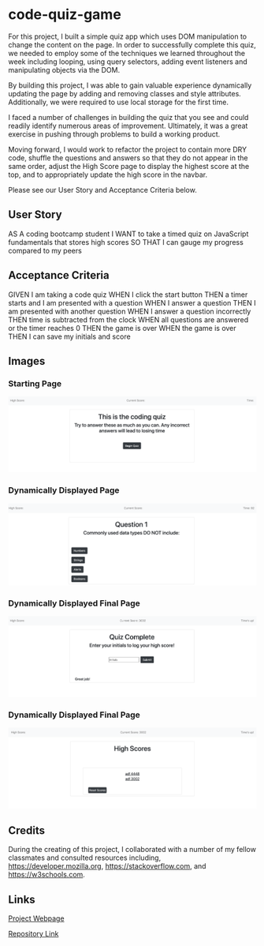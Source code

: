 # code-quiz-game

For this project, I built a simple quiz app which uses DOM manipulation to change the content on the page. 
In order to successfully complete this quiz, we needed to employ some of the techniques we learned throughout the week including looping, using query selectors, adding event listeners and manipulating objects via the DOM.

By building this project, I was able to gain valuable experience dynamically updating the page by adding and removing classes and style attributes. Additionally, we were required to use local storage for the first time. 

I faced a number of challenges in building the quiz that you see and could readily identify numerous areas of improvement. Ultimately, it was a great exercise in pushing through problems to build a working product. 

Moving forward, I would work to refactor the project to contain more DRY code, shuffle the questions and answers so that they do not appear in the same order, adjust the High Score page to display the highest score at the top, and to appropriately update the high score in the navbar. 

Please see our User Story and Acceptance Criteria below.

## User Story


AS A coding bootcamp student
I WANT to take a timed quiz on JavaScript fundamentals that stores high scores
SO THAT I can gauge my progress compared to my peers


## Acceptance Criteria


GIVEN I am taking a code quiz
WHEN I click the start button
THEN a timer starts and I am presented with a question
WHEN I answer a question
THEN I am presented with another question
WHEN I answer a question incorrectly
THEN time is subtracted from the clock
WHEN all questions are answered or the timer reaches 0
THEN the game is over
WHEN the game is over
THEN I can save my initials and score

## Images

### Starting Page
![Start Page](Assets/Images/quiz-start.png)

### Dynamically Displayed Page
![Changed Page](Assets/Images/changed-page.png)

### Dynamically Displayed Final Page
![Quiz Completion Page](Assets/Images/quiz-complete.png)

### Dynamically Displayed Final Page
![High Score Page](Assets/Images/high-score.png)


## Credits

During the creating of this project, I collaborated with a number of my fellow classmates and consulted resources including, https://developer.mozilla.org, https://stackoverflow.com, and https://w3schools.com.






## Links
[Project Webpage](https://ad-fleming.github.io/code-quiz-game/)

[Repository Link](https://github.com/ad-fleming/code-quiz-game)